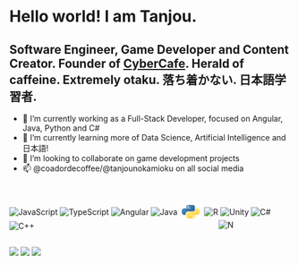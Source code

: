 # Hello world! I am Tanjou. 
## Software Engineer, Game Developer and Content Creator. Founder of <a href="https://cybercafe.blog.br">CyberCafe</a>. Herald of caffeine. Extremely otaku. 落ち着かない. 日本語学習者.

- 🔭 I’m currently working as a Full-Stack Developer, focused on Angular, Java, Python and C#
- 🌱 I’m currently learning more of Data Science, Artificial Intelligence and 日本語!
- 👯 I’m looking to collaborate on game development projects
- 📫 @coadordecoffee/@tanjounokamioku on all social media

<!--   <div align="center">
  <a href="https://github.com/tanjounokamioku">
  <img height="180em" src="https://github-readme-stats.vercel.app/api?username=tanjounokamioku&show_icons=true&theme=synthwave&include_all_commits=true&count_private=true"/>
<img height="180em" src="https://github-readme-stats.vercel.app/api/top-langs/?username=tanjounokamioku&layout=compact&langs_count=8&theme=synthwave"/> 
</div> -->
  <div style="display: inline_block">
    <br><br>
  <img align="center" alt="JavaScript" height="30" width="40" src="https://cdn.jsdelivr.net/gh/devicons/devicon/icons/javascript/javascript-plain.svg">
  <img align="center" alt="TypeScript" height="30" width="40" src="https://cdn.jsdelivr.net/gh/devicons/devicon/icons/typescript/typescript-original.svg">
  <img align="center" alt="Angular" height="30" width="40" src="https://cdn.jsdelivr.net/gh/devicons/devicon/icons/angularjs/angularjs-original.svg">
  <img align="center" alt="Java" height="30" width="40" src="https://cdn.jsdelivr.net/gh/devicons/devicon/icons/java/java-original.svg" />

  <img align="center" alt="Python" height="30" width="40" src="https://raw.githubusercontent.com/devicons/devicon/master/icons/python/python-original.svg">
  <img align="center" alt="R" height="30" width="40" src="https://cdn.jsdelivr.net/gh/devicons/devicon/icons/r/r-original.svg">
  <img align="center" alt="Unity" height="40" width="40" src="https://img.icons8.com/nolan/50/unity.png">
  <img align="center" alt="C#" height="35" width="35" src="https://img.icons8.com/color/48/000000/c-sharp-logo-2.png">
  <img align="center" alt="C++" height="30" width="40" src="https://cdn.jsdelivr.net/gh/devicons/devicon/icons/cplusplus/cplusplus-original.svg">
  <img align="right" width="130" height="130" border="0" alt="N" src="https://i.picasion.com/pic92/110675bac5c1852a0cb47d72ed92defd.gif"/>
</div>
  
  ##
  
  <div> 
  <a href="https://twitter.com/tanjounokamioku" target="_blank"><img src="https://img.shields.io/badge/Twitter-1DA1F2?style=for-the-badge&logo=twitter&logoColor=white" target="_blank"></a>
  <a href="https://instagram.com/tanjounokamioku" target="_blank"><img src="https://img.shields.io/badge/-Instagram-%23E4405F?style=for-the-badge&logo=instagram&logoColor=white" target="_blank"></a>
  <a href="https://www.linkedin.com/in/tanjou" target="_blank"><img src="https://img.shields.io/badge/-LinkedIn-%230077B5?style=for-the-badge&logo=linkedin&logoColor=white" target="_blank"></a>
<!--   <a href="https://www.youtube.com/channel/UCcSLlR2yJhN3QRqC4tYIGlQ" target="_blank"><img src="https://img.shields.io/badge/YouTube-FF0000?style=for-the-badge&logo=youtube&logoColor=white" target="_blank"></a> -->
<!-- 	<a href="https://www.twitch.tv/" target="_blank"><img src="https://img.shields.io/badge/Twitch-9146FF?style=for-the-badge&logo=twitch&logoColor=white" target="_blank"></a> -->
<!--  <a href="https://discord.gg/" target="_blank"><img src="https://img.shields.io/badge/Discord-7289DA?style=for-the-badge&logo=discord&logoColor=white" target="_blank"></a>  -->

  <!-- ![Snake animation](https://github.com/tanjounokamioku/tanjounokamioku/blob/output/github-contribution-grid-snake.svg) -->
  
</div>
